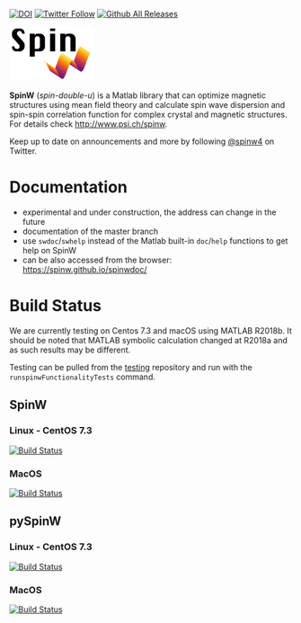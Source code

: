 [![DOI](https://zenodo.org/badge/33274418.svg)](https://zenodo.org/badge/latestdoi/33274418) [![Twitter Follow](https://img.shields.io/twitter/follow/spinw4.svg?style=social&label=Follow)](https://twitter.com/intent/user?screen_name=spinw4) [![Github All Releases](https://img.shields.io/github/downloads/tsdev/spinw/total.svg)](https://github.com/tsdev/spinw/releases)


<img src="spinw3_logo.png" width="150">

**SpinW** (*spin-double-u*) is a Matlab library that can optimize magnetic structures using mean field theory and calculate spin wave dispersion and spin-spin correlation function for complex crystal and magnetic structures. For details check http://www.psi.ch/spinw.

Keep up to date on announcements and more by following [@spinw4](https://twitter.com/intent/user?screen_name=spinw4) on Twitter.

# Documentation
* experimental and under construction, the address can change in the future
* documentation of the master branch
* use `swdoc`/`swhelp` instead of the Matlab built-in `doc`/`help` functions to get help on SpinW
* can be also accessed from the browser: https://spinw.github.io/spinwdoc/

# Build Status
We are currently testing on Centos 7.3 and macOS using MATLAB R2018b. It should be noted that MATLAB symbolic calculation changed at R2018a and as such results may be different.

Testing can be pulled from the [testing](https://www.github.com/spinw/testing) repository and run with the `runspinwFunctionalityTests` command.

## SpinW
### Linux - CentOS 7.3 
[![Build Status](https://jenkins.esss.dk/spinw/job/SpinW-CentOS/badge/icon)](https://jenkins.esss.dk/spinw/job/SpinW-CentOS)
### MacOS 
[![Build Status](https://jenkins.esss.dk/spinw/job/SpinW-OSX/badge/icon)](https://jenkins.esss.dk/spinw/job/SpinW-OSX)

## pySpinW

### Linux - CentOS 7.3 
[![Build Status](https://jenkins.esss.dk/spinw/job/pySpinW-CentOS-Compile/badge/icon)](https://jenkins.esss.dk/spinw/job/pySpinW-CentOS-Compile)
### MacOS 
[![Build Status](https://jenkins.esss.dk/spinw/job/pySpinW-OSX-Compile/badge/icon)](https://jenkins.esss.dk/spinw/job/pySpinW-OSX-Compile)

